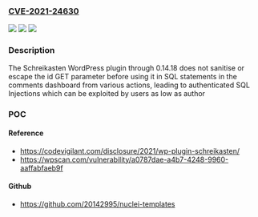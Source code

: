 ### [CVE-2021-24630](https://cve.mitre.org/cgi-bin/cvename.cgi?name=CVE-2021-24630)
![](https://img.shields.io/static/v1?label=Product&message=Schreikasten&color=blue)
![](https://img.shields.io/static/v1?label=Version&message=0.14.18%20&color=brightgreen)
![](https://img.shields.io/static/v1?label=Vulnerability&message=CWE-89%20SQL%20Injection&color=brightgreen)

### Description

The Schreikasten WordPress plugin through 0.14.18 does not sanitise or escape the id GET parameter before using it in SQL statements in the comments dashboard from various actions, leading to authenticated SQL Injections which can be exploited by users as low as author

### POC

#### Reference
- https://codevigilant.com/disclosure/2021/wp-plugin-schreikasten/
- https://wpscan.com/vulnerability/a0787dae-a4b7-4248-9960-aaffabfaeb9f

#### Github
- https://github.com/20142995/nuclei-templates


